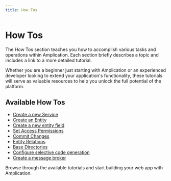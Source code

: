 ```yaml
---
title: How Tos
---
```


# How Tos

The How Tos section teaches you how to accomplish various tasks and operations within Amplication. Each section briefly describes a topic and includes a link to a more detailed tutorial.

Whether you are a beginner just starting with Amplication or an experienced developer looking to extend your application's functionality, these tutorials will serve as valuable resources to help you unlock the full potential of the platform.

## Available How Tos

- [Create a new Service](/how-to/create-service/)
- [Create an Entity](/how-to/create-entity/)
- [Create a new entity field](/how-to/create-entity-field)
- [Set Access Permissions](/how-to/set-access-permissions/)
- [Commit Changes](/how-to/commit-changes)
- [Entity Relations](/relations/)
- [Base Directories](/how-to/base-directories)
- [Configure selective code generation](/how-to/api-admin-ui-settings/)
- [Create a message broker](/how-to/create-message-broker)

Browse through the available tutorials and start building your web app with Amplication.
